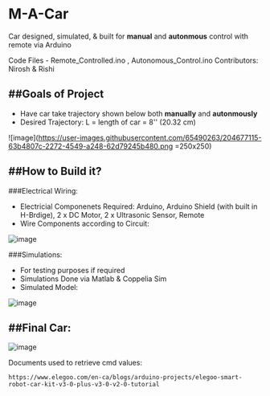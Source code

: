 # M-A-Car
Car designed, simulated, & built for **manual** and **autonmous** control with remote via Arduino

Code Files - Remote_Controlled.ino , Autonomous_Control.ino
Contributors: Nirosh & Rishi

##Goals of Project
------------------
- Have car take trajectory shown below both **manually** and **autonmously**
- Desired Trajectory: L = length of car = 8'' (20.32 cm)

![image](https://user-images.githubusercontent.com/65490263/204677115-63b4807c-2272-4549-a248-62d79245b480.png =250x250)


##How to Build it?
------------------
###Electrical Wiring:
- Electricial Componenets Required: Arduino, Arduino Shield (with built in H-Brdige), 2 x DC Motor, 2 x Ultrasonic Sensor, Remote
- Wire Components according to Circuit:

![image](https://user-images.githubusercontent.com/65490263/204677697-2207edbc-e4ed-4111-9d07-bdf9ca47d203.png)


###Simulations: 
- For testing purposes if required
- Simulations Done via Matlab & Coppelia Sim
- Simulated Model:

![image](https://user-images.githubusercontent.com/65490263/204677301-71a95929-d39f-4813-82c6-0e807d0509f7.png)


##Final Car:
------------------

![image](https://user-images.githubusercontent.com/65490263/204677808-90c7d200-db3d-431b-8667-ae6a6f655feb.png)


Documents used to retrieve cmd values:
```
https://www.elegoo.com/en-ca/blogs/arduino-projects/elegoo-smart-robot-car-kit-v3-0-plus-v3-0-v2-0-tutorial
```
